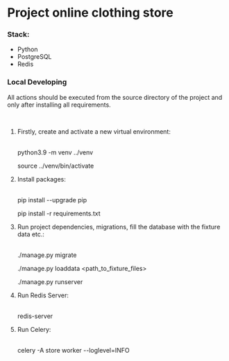 <h1>Project online clothing store</h1>

<h3>Stack:</h3>
<ul>
<li>Python</li>
<li>PostgreSQL</li>
<li>Redis</li>
</ul>

<h3>Local Developing</h3>
<p>All actions should be executed from the source directory of the project and only after installing all requirements.</p>
<br/>
<ol>
<li>Firstly, create and activate a new virtual environment:</li>
<br/>
<p>python3.9 -m venv ../venv
 
source ../venv/bin/activate</p>
<li>Install packages:</li>
<br/>
<p>pip install --upgrade pip
 
pip install -r requirements.txt</p>
<li>Run project dependencies, migrations, fill the database with the fixture data etc.:</li>
<br/>
<p>./manage.py migrate
 
./manage.py loaddata <path_to_fixture_files>
 
./manage.py runserver</p>
<li>Run Redis Server:</li>
<br/>
<p>redis-server</p>
<li>Run Celery:</li>
<br/>
<p>celery -A store worker --loglevel=INFO</p>
</ol>
